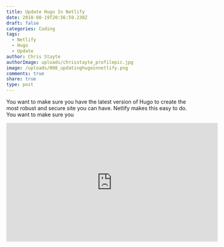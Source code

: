 ```yaml
---
title: Update Hugo In Netlify
date: 2018-08-19T20:56:59.238Z
draft: false
categories: Coding
tags:
  - Netlify
  - Hugo
  - Update
author: Chris Stayte
authorImage: uploads/chrisstayte_profilepic.jpg
image: /uploads/008_updatinghugoinnetlify.png
comments: true
share: true
type: post
---
```



You want to make sure you have the latest version of Hugo to create the most robust and secure site you can have. Netlify makes this easy to do. You want to make sure you



<iframe width="560" height="315" src="https://www.youtube.com/embed/c1_-Xq296Dk" frameborder="0" allow="autoplay; encrypted-media" allowfullscreen></iframe>
